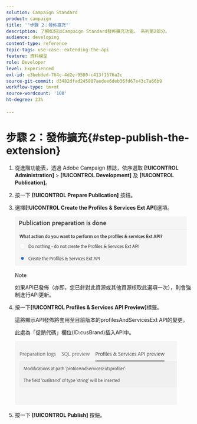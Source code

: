 ```yaml
---
solution: Campaign Standard
product: campaign
title: '"步驟 2：發佈擴充"'
description: 了解如何以Campaign Standard發佈擴充功能。 系列第2部分。
audience: developing
content-type: reference
topic-tags: use-case--extending-the-api
feature: 資料模型
role: Developer
level: Experienced
exl-id: e3bebded-764c-4d2e-9580-c413f1576a2c
source-git-commit: d3482dfad245807aedee6deb36fd67e43c7a66b9
workflow-type: tm+mt
source-wordcount: '108'
ht-degree: 23%

---
```


# 步驟 2：發佈擴充{#step-publish-the-extension}

1. 從進階功能表，透過 Adobe Campaign 標誌，依序選取 **[!UICONTROL Administration]** > **[!UICONTROL Development]** 及 **[!UICONTROL Publication]**。
1. 按一下 **[!UICONTROL Prepare Publication]** 按鈕。
1. 選擇&#x200B;**[!UICONTROL Create the Profiles & Services Ext API]**&#x200B;選項。

   ![](assets/create-profile-and-services-api.png)

   >[!NOTE]
   >
   >如果API已發佈（亦即，您已針對此資源或其他資源核取此選項一次），則會強制進行API更新。

1. 按一下&#x200B;**[!UICONTROL Profiles & Services API Preview]**&#x200B;標籤。

   這將顯示API發佈將套用至目前版本的profilesAndServicesExt API的變更。

   此處為「促銷代碼」欄位(ID:cusBrand)插入API中。

   ![](assets/extendpandsapi_diff.png)

1. 按一下 **[!UICONTROL Publish]** 按鈕。
